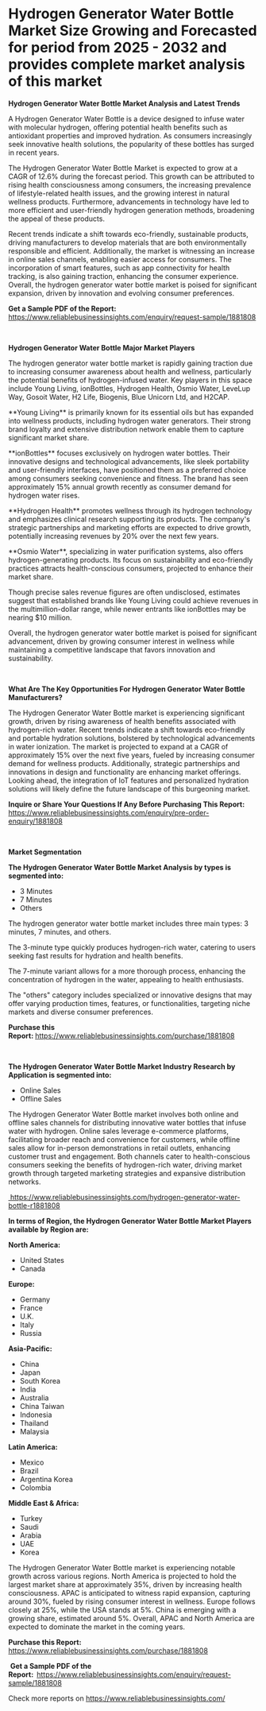 <p><h1>Hydrogen Generator Water Bottle Market Size Growing and Forecasted for period from 2025 - 2032 and provides complete market analysis of this market</h1></p><p><strong>Hydrogen Generator Water Bottle Market Analysis and Latest Trends</strong></p>
<p><p>A Hydrogen Generator Water Bottle is a device designed to infuse water with molecular hydrogen, offering potential health benefits such as antioxidant properties and improved hydration. As consumers increasingly seek innovative health solutions, the popularity of these bottles has surged in recent years.</p><p>The Hydrogen Generator Water Bottle Market is expected to grow at a CAGR of 12.6% during the forecast period. This growth can be attributed to rising health consciousness among consumers, the increasing prevalence of lifestyle-related health issues, and the growing interest in natural wellness products. Furthermore, advancements in technology have led to more efficient and user-friendly hydrogen generation methods, broadening the appeal of these products.</p><p>Recent trends indicate a shift towards eco-friendly, sustainable products, driving manufacturers to develop materials that are both environmentally responsible and efficient. Additionally, the market is witnessing an increase in online sales channels, enabling easier access for consumers. The incorporation of smart features, such as app connectivity for health tracking, is also gaining traction, enhancing the consumer experience. Overall, the hydrogen generator water bottle market is poised for significant expansion, driven by innovation and evolving consumer preferences.</p></p>
<p><strong>Get a Sample PDF of the Report:&nbsp;</strong> <a href="https://www.reliablebusinessinsights.com/enquiry/request-sample/1881808?utm_campaign=2214&utm_medium=2&utm_source=Github&utm_content=ia&utm_term=09022025&utm_id=hydrogen-generator-water-bottle">https://www.reliablebusinessinsights.com/enquiry/request-sample/1881808</a></p>
<p>&nbsp;</p>
<p><strong>Hydrogen Generator Water Bottle Major Market Players</strong></p>
<p><p>The hydrogen generator water bottle market is rapidly gaining traction due to increasing consumer awareness about health and wellness, particularly the potential benefits of hydrogen-infused water. Key players in this space include Young Living, ionBottles, Hydrogen Health, Osmio Water, LeveLup Way, Gosoit Water, H2 Life, Biogenis, Blue Unicorn Ltd, and H2CAP.</p><p>**Young Living** is primarily known for its essential oils but has expanded into wellness products, including hydrogen water generators. Their strong brand loyalty and extensive distribution network enable them to capture significant market share.</p><p>**ionBottles** focuses exclusively on hydrogen water bottles. Their innovative designs and technological advancements, like sleek portability and user-friendly interfaces, have positioned them as a preferred choice among consumers seeking convenience and fitness. The brand has seen approximately 15% annual growth recently as consumer demand for hydrogen water rises.</p><p>**Hydrogen Health** promotes wellness through its hydrogen technology and emphasizes clinical research supporting its products. The company's strategic partnerships and marketing efforts are expected to drive growth, potentially increasing revenues by 20% over the next few years.</p><p>**Osmio Water**, specializing in water purification systems, also offers hydrogen-generating products. Its focus on sustainability and eco-friendly practices attracts health-conscious consumers, projected to enhance their market share.</p><p>Though precise sales revenue figures are often undisclosed, estimates suggest that established brands like Young Living could achieve revenues in the multimillion-dollar range, while newer entrants like ionBottles may be nearing $10 million.</p><p>Overall, the hydrogen generator water bottle market is poised for significant advancement, driven by growing consumer interest in wellness while maintaining a competitive landscape that favors innovation and sustainability.</p></p>
<p>&nbsp;</p>
<p><strong>What Are The Key Opportunities For Hydrogen Generator Water Bottle Manufacturers?</strong></p>
<p><p>The Hydrogen Generator Water Bottle market is experiencing significant growth, driven by rising awareness of health benefits associated with hydrogen-rich water. Recent trends indicate a shift towards eco-friendly and portable hydration solutions, bolstered by technological advancements in water ionization. The market is projected to expand at a CAGR of approximately 15% over the next five years, fueled by increasing consumer demand for wellness products. Additionally, strategic partnerships and innovations in design and functionality are enhancing market offerings. Looking ahead, the integration of IoT features and personalized hydration solutions will likely define the future landscape of this burgeoning market.</p></p>
<p><strong>Inquire or Share Your Questions If Any Before Purchasing This Report:</strong> <a href="https://www.reliablebusinessinsights.com/enquiry/pre-order-enquiry/1881808?utm_campaign=2214&utm_medium=2&utm_source=Github&utm_content=ia&utm_term=09022025&utm_id=hydrogen-generator-water-bottle">https://www.reliablebusinessinsights.com/enquiry/pre-order-enquiry/1881808</a></p>
<p>&nbsp;</p>
<p><strong>Market Segmentation</strong></p>
<p><strong>The Hydrogen Generator Water Bottle Market Analysis by types is segmented into:</strong></p>
<p><ul><li>3 Minutes</li><li>7 Minutes</li><li>Others</li></ul></p>
<p><p>The hydrogen generator water bottle market includes three main types: 3 minutes, 7 minutes, and others. </p><p>The 3-minute type quickly produces hydrogen-rich water, catering to users seeking fast results for hydration and health benefits. </p><p>The 7-minute variant allows for a more thorough process, enhancing the concentration of hydrogen in the water, appealing to health enthusiasts. </p><p>The "others" category includes specialized or innovative designs that may offer varying production times, features, or functionalities, targeting niche markets and diverse consumer preferences.</p></p>
<p><strong>Purchase this Report:&nbsp;</strong><a href="https://www.reliablebusinessinsights.com/purchase/1881808?utm_campaign=2214&utm_medium=2&utm_source=Github&utm_content=ia&utm_term=09022025&utm_id=hydrogen-generator-water-bottle">https://www.reliablebusinessinsights.com/purchase/1881808</a></p>
<p>&nbsp;</p>
<p><strong>The Hydrogen Generator Water Bottle Market Industry Research by Application is segmented into:</strong></p>
<p><ul><li>Online Sales</li><li>Offline Sales</li></ul></p>
<p><p>The Hydrogen Generator Water Bottle market involves both online and offline sales channels for distributing innovative water bottles that infuse water with hydrogen. Online sales leverage e-commerce platforms, facilitating broader reach and convenience for customers, while offline sales allow for in-person demonstrations in retail outlets, enhancing customer trust and engagement. Both channels cater to health-conscious consumers seeking the benefits of hydrogen-rich water, driving market growth through targeted marketing strategies and expansive distribution networks.</p></p>
<p><a href="https://www.reliablebusinessinsights.com/hydrogen-generator-water-bottle-r1881808?utm_campaign=2214&utm_medium=2&utm_source=Github&utm_content=ia&utm_term=09022025&utm_id=hydrogen-generator-water-bottle">&nbsp;https://www.reliablebusinessinsights.com/hydrogen-generator-water-bottle-r1881808</a></p>
<p><strong>In terms of Region, the Hydrogen Generator Water Bottle Market Players available by Region are:</strong></p>
<p>
    <p> <strong> North America: </strong>
        <ul>
            <li>United States</li>
            <li>Canada</li>
        </ul>
        </p> 
    <p> <strong> Europe: </strong>
        <ul>
            <li>Germany</li>
            <li>France</li>
            <li>U.K.</li>
            <li>Italy</li>
            <li>Russia</li>
        </ul>
        </p> 
    <p> <strong> Asia-Pacific: </strong>
        <ul>
            <li>China</li>
            <li>Japan</li>
            <li>South Korea</li>
            <li>India</li>
            <li>Australia</li>
            <li>China Taiwan</li>
            <li>Indonesia</li>
            <li>Thailand</li>
            <li>Malaysia</li>
        </ul>
        </p> 
    <p> <strong> Latin America: </strong>
        <ul>
            <li>Mexico</li>
            <li>Brazil</li>
            <li>Argentina Korea</li>
            <li>Colombia</li>
        </ul>
        </p> 
    <p> <strong> Middle East & Africa: </strong>
        <ul>
            <li>Turkey</li>
            <li>Saudi</li>
            <li>Arabia</li>
            <li>UAE</li>
            <li>Korea</li>
        </ul>
    </p>
    </p>
<p><p>The Hydrogen Generator Water Bottle market is experiencing notable growth across various regions. North America is projected to hold the largest market share at approximately 35%, driven by increasing health consciousness. APAC is anticipated to witness rapid expansion, capturing around 30%, fueled by rising consumer interest in wellness. Europe follows closely at 25%, while the USA stands at 5%. China is emerging with a growing share, estimated around 5%. Overall, APAC and North America are expected to dominate the market in the coming years.</p></p>
<p><strong>Purchase this Report: </strong><a href="https://www.reliablebusinessinsights.com/purchase/1881808?utm_campaign=2214&utm_medium=2&utm_source=Github&utm_content=ia&utm_term=09022025&utm_id=hydrogen-generator-water-bottle">https://www.reliablebusinessinsights.com/purchase/1881808</a></p>
<p>&nbsp;<strong>Get a Sample PDF of the Report:&nbsp;&nbsp;</strong><a href="https://www.reliablebusinessinsights.com/enquiry/request-sample/1881808?utm_campaign=2214&utm_medium=2&utm_source=Github&utm_content=ia&utm_term=09022025&utm_id=hydrogen-generator-water-bottle">https://www.reliablebusinessinsights.com/enquiry/request-sample/1881808</a></p>
<p><strong></strong></p>
<p>Check more reports on <a href="https://www.reliablebusinessinsights.com/?utm_campaign=2214&utm_medium=2&utm_source=Github&utm_content=ia&utm_term=09022025&utm_id=hydrogen-generator-water-bottle">https://www.reliablebusinessinsights.com/</a></p>